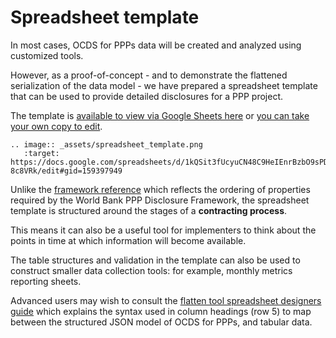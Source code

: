 # Spreadsheet template

In most cases, OCDS for PPPs data will be created and analyzed using customized tools. 

However, as a proof-of-concept - and to demonstrate the flattened serialization of the data model - we have prepared a spreadsheet template that can be used to provide detailed disclosures for a PPP project. 

The template is [available to view via Google Sheets here](https://docs.google.com/spreadsheets/d/1kQSit3fUcyuCN48C9HeIEnrBzbO9sPDj2NUS-8c8VRk/edit#gid=159397949) or [you can take your own copy to edit](https://docs.google.com/spreadsheets/d/1kQSit3fUcyuCN48C9HeIEnrBzbO9sPDj2NUS-8c8VRk/copy). 

```eval_rst
.. image:: _assets/spreadsheet_template.png
   :target: https://docs.google.com/spreadsheets/d/1kQSit3fUcyuCN48C9HeIEnrBzbO9sPDj2NUS-8c8VRk/edit#gid=159397949
```

Unlike the [framework reference](framework.md) which reflects the ordering of properties required by the World Bank PPP Disclosure Framework, the spreadsheet template is structured around the stages of a **contracting process**. 

This means it can also be a useful tool for implementers to think about the points in time at which information will become available. 

The table structures and validation in the template can also be used to construct smaller data collection tools: for example, monthly metrics reporting sheets. 

Advanced users may wish to consult the [flatten tool spreadsheet designers guide](http://flatten-tool.readthedocs.io/en/latest/unflatten/) which explains the syntax used in column headings (row 5) to map between the structured JSON model of OCDS for PPPs, and tabular data. 